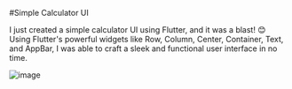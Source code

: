 #Simple Calculator UI

I just created a simple calculator UI using Flutter, and it was a blast! 😊 Using Flutter's powerful widgets like Row, Column, Center, Container, Text, and AppBar, I was able to craft a sleek and functional user interface in no time.

![image](https://github.com/LakshyaAgrawal127001/Calculator_UI_Flutter/assets/111519650/a26809e6-69c3-4c04-ba5d-21040a20b240)
